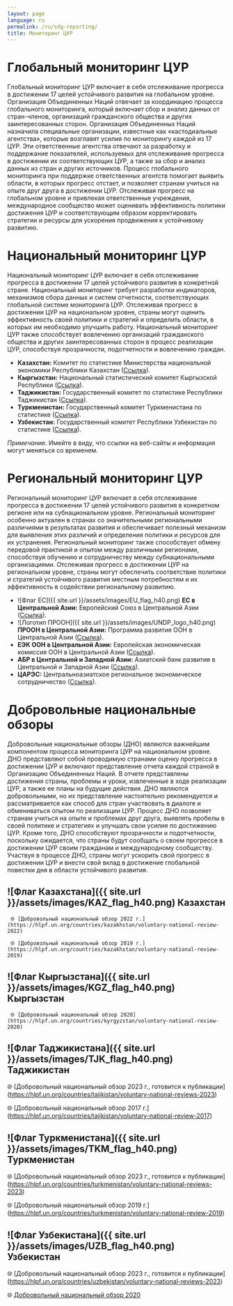 ```yaml
---
layout: page
language: ru
permalink: /ru/sdg-reporting/
title: Мониторинг ЦУР
---
```


# Глобальный мониторинг ЦУР
Глобальный мониторинг ЦУР включает в себя отслеживание прогресса в достижении 17 целей устойчивого развития на глобальном уровне. Организация Объединенных Наций отвечает за координацию процесса глобального мониторинга, который включает сбор и анализ данных от стран-членов, организаций гражданского общества и других заинтересованных сторон. Организация Объединенных Наций назначила специальные организации, известные как «кастодиальные агентства», которые возглавят усилия по мониторингу каждой из 17 ЦУР. Эти ответственные агентства отвечают за разработку и поддержание показателей, используемых для отслеживания прогресса в достижении их соответствующих ЦУР, а также за сбор и анализ данных из стран и других источников. Процесс глобального мониторинга при поддержке ответственных агентств помогает выявить области, в которых прогресс отстает, и позволяет странам учиться на опыте друг друга в достижении ЦУР. Отслеживая прогресс на глобальном уровне и привлекая ответственные учреждения, международное сообщество может оценивать эффективность политики достижения ЦУР и соответствующим образом корректировать стратегии и ресурсы для ускорения продвижения к устойчивому развитию.


# Национальный мониторинг ЦУР
Национальный мониторинг ЦУР включает в себя отслеживание прогресса в достижении 17 целей устойчивого развития в конкретной стране. Национальный мониторинг требует разработки индикаторов, механизмов сбора данных и систем отчетности, соответствующих глобальной системе мониторинга ЦУР. Отслеживая прогресс в достижении ЦУР на национальном уровне, страны могут оценить эффективность своей политики и стратегий и определить области, в которых им необходимо улучшить работу. Национальный мониторинг ЦУР также способствует вовлечению организаций гражданского общества и других заинтересованных сторон в процесс реализации ЦУР, способствуя прозрачности, подотчетности и вовлечению граждан.

- **Казахстан:** Комитет по статистике Министерства национальной экономики Республики Казахстан ([Ссылка](https://stat.gov.kz/)).
- **Кыргызстан:** Национальный статистический комитет Кыргызской Республики ([Ссылка](https://www.stat.kg/)).
- **Таджикистан:** Государственный комитет по статистике Республики Таджикистан ([Ссылка](https://stat.tj/)).
- **Туркменистан:** Государственный комитет Туркменистана по статистике ([Ссылка](http://www.stat.gov.tm/)).
- **Узбекистан:** Государственный комитет Республики Узбекистан по статистике ([Ссылка](https://stat.uz/ru/)).

*Примечание*. Имейте в виду, что ссылки на веб-сайты и информация могут меняться со временем.


# Региональный мониторинг ЦУР
Региональный мониторинг ЦУР включает в себя отслеживание прогресса в достижении 17 целей устойчивого развития в конкретном регионе или на субнациональном уровне. Региональный мониторинг особенно актуален в странах со значительными региональными различиями в результатах развития и обеспечивает полезный механизм для выявления этих различий и определения политики и ресурсов для их устранения. Региональный мониторинг также способствует обмену передовой практикой и опытом между различными регионами, способствуя обучению и сотрудничеству между субнациональными организациями. Отслеживая прогресс в достижении ЦУР на региональном уровне, страны могут обеспечить соответствие политики и стратегий устойчивого развития местным потребностям и их эффективность в содействии региональному развитию.
- ![Флаг ЕС]({{ site.url }}/assets/images/EU_flag_h40.png) **ЕС в Центральной Азии:** Европейский Союз в Центральной Азии ([Ссылка](https://eeas.europa.eu/delegations/kazakhstan/area/central-asia_en)).
- ![Логотип ПРООН]({{ site.url }}/assets/images/UNDP_logo_h40.png) **ПРООН в Центральной Азии:** Программа развития ООН в Центральной Азии ([Ссылка](https://www.undp.org/content/undp/en/home/ourwork/our-projects-and-initiatives/central_asia.html)).
- **ЕЭК ООН в Центральной Азии:** Европейская экономическая комиссия ООН в Центральной Азии ([Ссылка](https://www.unece.org/ru/regional-cooperation/central-asia.html)).
- **АБР в Центральной и Западной Азии:** Азиатский банк развития в Центральной и Западной Азии ([Ссылка](https://www.adb.org/where-we-work/central-and-west-asia)).
- **ЦАРЭС:** Центральноазиатское региональное экономическое сотрудничество ([Ссылка](https://www.carecprogram.org/)).


# Добровольные национальные обзоры

Добровольные национальные обзоры (ДНО) являются важнейшим компонентом процесса мониторинга ЦУР на национальном уровне. ДНО представляют собой проводимую странами оценку прогресса в достижении ЦУР и включают представление отчета каждой страной в Организацию Объединенных Наций. В отчете представлены достижения страны, проблемы и уроки, извлеченные в ходе реализации ЦУР, а также ее планы на будущие действия. ДНО являются добровольными, но их представление настоятельно рекомендуется и рассматривается как способ для стран участвовать в диалоге и обмениваться опытом по реализации ЦУР. Процесс ДНО позволяет странам учиться на опыте и проблемах друг друга, выявлять пробелы в своей политике и стратегиях и улучшать свои усилия по достижению ЦУР. Кроме того, ДНО способствуют прозрачности и подотчетности, поскольку ожидается, что страны будут сообщать о своем прогрессе в достижении ЦУР своим гражданам и международному сообществу. Участвуя в процессе ДНО, страны могут ускорить свой прогресс в достижении ЦУР и внести свой вклад в достижение глобальной повестки дня в области устойчивого развития.

## ![Флаг Казахстана]({{ site.url }}/assets/images/KAZ_flag_h40.png) Казахстан
     🌐 [Добровольный национальный обзор 2022 г.] (https://hlpf.un.org/countries/kazakhstan/voluntary-national-review-2022)

     🌐 [Добровольный национальный обзор 2019 г.] (https://hlpf.un.org/countries/kazakhstan/voluntary-national-review-2019)


## ![Флаг Кыргызстана]({{ site.url }}/assets/images/KGZ_flag_h40.png) Кыргызстан

     🌐 [Добровольный национальный обзор 2020] (https://hlpf.un.org/countries/kyrgyzstan/voluntary-national-review-2020)


## ![Флаг Таджикистана]({{ site.url }}/assets/images/TJK_flag_h40.png) Таджикистан

🌐 [Добровольный национальный обзор 2023 г., готовится к публикации] (https://hlpf.un.org/countries/tajikistan/voluntary-national-reviews-2023)

🌐 [Добровольный национальный обзор 2017 г.] (https://hlpf.un.org/countries/tajikistan/voluntary-national-review-2017)


## ![Флаг Туркменистана]({{ site.url }}/assets/images/TKM_flag_h40.png) Туркменистан

🌐 [Добровольный национальный обзор 2023 г., готовится к публикации] (https://hlpf.un.org/countries/turkmenistan/voluntary-national-reviews-2023)

🌐 [Добровольный национальный обзор 2019 г.] (https://hlpf.un.org/countries/turkmenistan/voluntary-national-review-2019)


## ![Флаг Узбекистана]({{ site.url }}/assets/images/UZB_flag_h40.png) Узбекистан

🌐 [Добровольный национальный обзор 2023 г., готовится к публикации] (https://hlpf.un.org/countries/uzbekistan/voluntary-national-reviews-2023)

🌐 [Добровольный национальный обзор 2020](https://hlpf.un.org/countries/uzbekistan/voluntary-national-review-2020)

